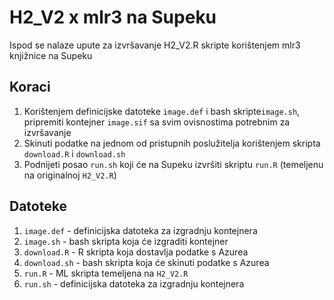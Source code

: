 # H2_V2 x mlr3 na Supeku

  Ispod se nalaze upute za izvršavanje H2_V2.R skripte korištenjem mlr3 knjižnice na Supeku

## Koraci

  1. Korištenjem definicijske datoteke `image.def` i bash skripte`image.sh`, pripremiti kontejner `image.sif` sa svim ovisnostima potrebnim za izvršavanje
  1. Skinuti podatke na jednom od pristupnih poslužitelja korištenjem skripta `download.R` i `download.sh`
  1. Podnijeti posao `run.sh` koji će na Supeku izvršiti skriptu `run.R` (temeljenu na originalnoj `H2_V2.R`)

## Datoteke

  1. `image.def` - definicijska datoteka za izgradnju kontejnera
  1. `image.sh` - bash skripta koja će izgraditi kontejner
  1. `download.R` - R skripta koja dostavlja podatke s Azurea
  1. `download.sh` - bash skripta koja će skinuti podatke s Azurea
  1. `run.R` - ML skripta temeljena na `H2_V2.R`
  1. `run.sh` - definicijska datoteka za izgradnju kontejnera
